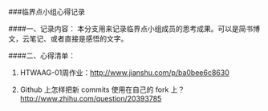 ###临界点小组心得记录

####一、记录内容：
本分支用来记录临界点小组成员的思考成果。可以是简书博文，云笔记、或者直接是感悟的文字。

####二、心得清单：
1. HTWAAG-01周作业：http://www.jianshu.com/p/ba0bee6c8630

2. Github 上怎样把新 commits 使用在自己的 fork 上？http://www.zhihu.com/question/20393785
